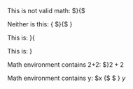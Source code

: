 This is not valid math: $}{$

Neither is this: { $}{$ }

This is: $\}\{$

This is: $\}$

Math environment contains 2+2: $}$2+2$

Math environment contains y: $x {$ $ } $y$
